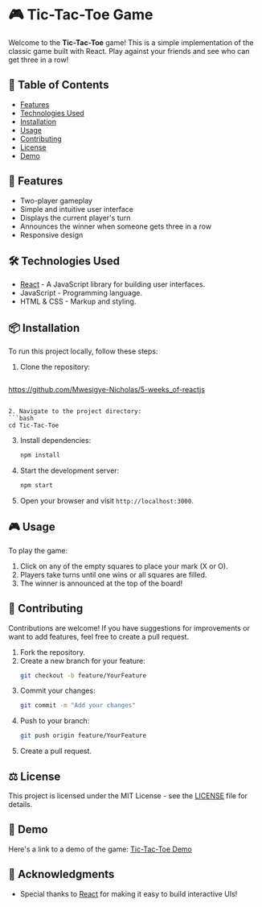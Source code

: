 # 🎮 Tic-Tac-Toe Game

Welcome to the **Tic-Tac-Toe** game! This is a simple implementation of the classic game built with React. Play against your friends and see who can get three in a row!

## 📜 Table of Contents
- [Features](#features)
- [Technologies Used](#technologies-used)
- [Installation](#installation)
- [Usage](#usage)
- [Contributing](#contributing)
- [License](#license)
- [Demo](#demo)

## 🚀 Features
- Two-player gameplay
- Simple and intuitive user interface
- Displays the current player's turn
- Announces the winner when someone gets three in a row
- Responsive design

## 🛠 Technologies Used
- [React](https://reactjs.org/) - A JavaScript library for building user interfaces.
- JavaScript - Programming language.
- HTML & CSS - Markup and styling.

## 📦 Installation
To run this project locally, follow these steps:

1. Clone the repository:
   ```bash
 https://github.com/Mwesigye-Nicholas/5-weeks_of-reactjs
   ```

2. Navigate to the project directory:
   ```bash
   cd Tic-Tac-Toe
   ```

3. Install dependencies:
   ```bash
   npm install
   ```

4. Start the development server:
   ```bash
   npm start
   ```

5. Open your browser and visit `http://localhost:3000`.

## 🎮 Usage
To play the game:
1. Click on any of the empty squares to place your mark (X or O).
2. Players take turns until one wins or all squares are filled.
3. The winner is announced at the top of the board!



## 🤝 Contributing
Contributions are welcome! If you have suggestions for improvements or want to add features, feel free to create a pull request.

1. Fork the repository.
2. Create a new branch for your feature:
   ```bash
   git checkout -b feature/YourFeature
   ```
3. Commit your changes:
   ```bash
   git commit -m "Add your changes"
   ```
4. Push to your branch:
   ```bash
   git push origin feature/YourFeature
   ```
5. Create a pull request.

## ⚖️ License
This project is licensed under the MIT License - see the [LICENSE](LICENSE) file for details.

## 🎥 Demo
Here's a link to a demo of the game: [Tic-Tac-Toe Demo](https://your-demo-url.com)

## 🙏 Acknowledgments
- Special thanks to [React](https://reactjs.org/) for making it easy to build interactive UIs!